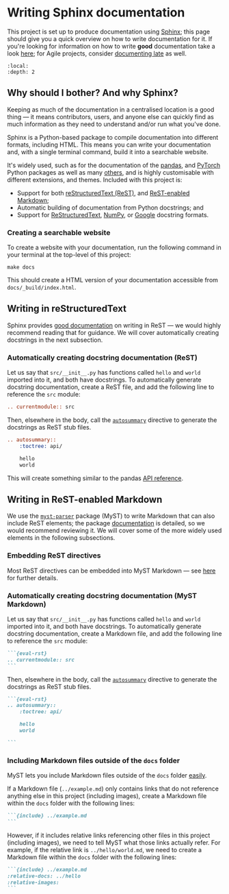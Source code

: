 # Writing Sphinx documentation

This project is set up to produce documentation using [Sphinx][sphinx]; this page should give you a quick overview on
how to write documentation for it. If you're looking for information on how to write **good** documentation take a look
[here][writethedocs]; for Agile projects, consider [documenting late][agilemodeling] as well.

```{contents}
:local:
:depth: 2
```

## Why should I bother? And why Sphinx?

Keeping as much of the documentation in a centralised location is a good thing — it means contributors, users, and
anyone else can quickly find as much information as they need to understand and/or run what you've done.

Sphinx is a Python-based package to compile documentation into different formats, including HTML. This means you can
write your documentation and, with a single terminal command, build it into a searchable website.

It's widely used, such as for the documentation of the [pandas][pandas], and [PyTorch][pytorch] Python packages as well
as many [others][sphinx-examples], and is highly customisable with different extensions, and themes. Included with this
project is:

- Support for both [reStructuredText (ReST)][rest], and [ReST-enabled Markdown][myst];
- Automatic building of documentation from Python docstrings; and
- Support for [ReStructuredText][docstring-rst], [NumPy][docstring-numpy], or [Google][docstring-google] docstring
  formats.

### Creating a searchable website

To create a website with your documentation, run the following command in your terminal at the top-level of this
project:

```shell
make docs
```

This should create a HTML version of your documentation accessible from `docs/_build/index.html`.

## Writing in reStructuredText

Sphinx provides [good documentation][sphinx-rst] on writing in ReST — we would highly recommend reading that for
guidance. We will cover automatically creating docstrings in the next subsection.

### Automatically creating docstring documentation (ReST)

Let us say that `src/__init__.py` has functions called `hello` and `world` imported into it, and both have docstrings.
To automatically generate docstring documentation, create a ReST file, and add the following line to reference the
`src` module:

```rest
.. currentmodule:: src
```

Then, elsewhere in the body, call the [`autosummary`][sphinx-autosummary] directive to generate the docstrings as ReST
stub files.

```rest
.. autosummary::
    :toctree: api/

    hello
    world

```

This will create something similar to the pandas [API reference][pandas-api-reference].

## Writing in ReST-enabled Markdown

We use the [`myst-parser`][myst] package (MyST) to write Markdown that can also include ReST elements; the package
[documentation][myst] is detailed, so we would recommend reviewing it. We will cover some of the more widely used
elements in the following subsections.

### Embedding ReST directives

Most ReST directives can be embedded into MyST Markdown — see [here][myst-rst-directives] for further details.

### Automatically creating docstring documentation (MyST Markdown)

Let us say that `src/__init__.py` has functions called `hello` and `world` imported into it, and both have docstrings.
To automatically generate docstring documentation, create a Markdown file, and add the following line to reference the
`src` module:

````md
```{eval-rst}
.. currentmodule:: src
```
````

Then, elsewhere in the body, call the [`autosummary`][sphinx-autosummary] directive to generate the docstrings as ReST
stub files.

````md
```{eval-rst}
.. autosummary::
    :toctree: api/

    hello
    world

```
````

### Including Markdown files outside of the `docs` folder

MyST lets you include Markdown files outside of the `docs` folder [easily][myst-include].

If a Markdown file (`../example.md`) only contains links that do not reference anything else in this project (including
images), create a Markdown file within the `docs` folder with the following lines:

````md
```{include} ../example.md
```
````

However, if it includes relative links referencing other files in this project (including images), we need to tell MyST
what those links actually refer. For example, if the relative link is `../hello/world.md`, we need to create a Markdown
file within the `docs` folder with the following lines:

````md
```{include} ../example.md
:relative-docs: ../hello
:relative-images:
```
````

[agilemodeling]: http://agilemodeling.com/essays/documentLate.htm
[docstring-google]: http://google.github.io/styleguide/pyguide.html#38-comments-and-docstrings
[docstring-numpy]: https://numpydoc.readthedocs.io/en/latest/format.html
[docstring-rst]: https://www.python.org/dev/peps/pep-0287/
[myst]: https://myst-parser.readthedocs.io/
[myst-include]: https://myst-parser.readthedocs.io/en/latest/using/howto.html#include-a-file-from-outside-the-docs-folder-like-readme-md
[myst-rst-directives]: https://myst-parser.readthedocs.io/en/latest/using/syntax.html#directives-a-block-level-extension-point
[pandas]: https://pandas.pydata.org/docs/
[pandas-api-reference]: https://pandas.pydata.org/docs/reference/index.html
[pytorch]: https://pytorch.org/docs/stable/index.html
[rest]: https://docutils.readthedocs.io/en/sphinx-docs/user/rst/quickstart.html
[sphinx]: https://www.sphinx-doc.org/
[sphinx-autosummary]: https://www.sphinx-doc.org/en/master/usage/extensions/autosummary.html
[sphinx-examples]: https://www.sphinx-doc.org/en/master/examples.html
[sphinx-rst]: https://www.sphinx-doc.org/en/master/usage/restructuredtext/index.html
[writethedocs]: https://www.writethedocs.org/guide/writing/beginners-guide-to-docs/
